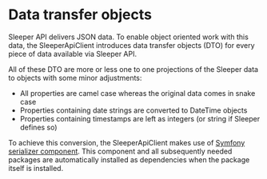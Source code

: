 Data transfer objects
=====================

Sleeper API delivers JSON data. To enable object oriented work with this data, the SleeperApiClient introduces data transfer objects (DTO) for every piece of data available via Sleeper API.

All of these DTO are more or less one to one projections of the Sleeper data to objects with some minor adjustments:

* All properties are camel case whereas the original data comes in snake case
* Properties containing date strings are converted to DateTime objects
* Properties containing timestamps are left as integers (or string if Sleeper defines so)

To achieve this conversion, the SleeperApiClient makes use of [Symfony serializer component](https://symfony.com/doc/current/components/serializer.html). This component and all subsequently needed packages are automatically installed as dependencies when the package itself is installed.
